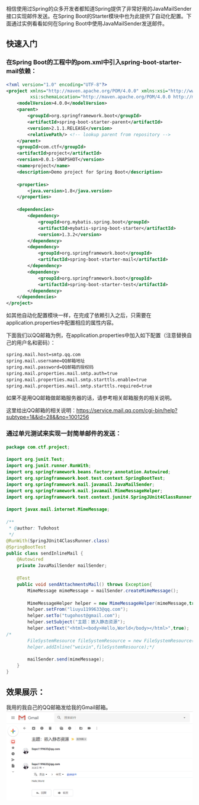 相信使用过Spring的众多开发者都知道Spring提供了非常好用的JavaMailSender接口实现邮件发送。在Spring Boot的Starter模块中也为此提供了自动化配置。下面通过实例看看如何在Spring Boot中使用JavaMailSender发送邮件。

## 快速入门

### 在Spring Boot的工程中的pom.xml中引入spring-boot-starter-mail依赖：
```xml
<?xml version="1.0" encoding="UTF-8"?>
<project xmlns="http://maven.apache.org/POM/4.0.0" xmlns:xsi="http://www.w3.org/2001/XMLSchema-instance"
         xsi:schemaLocation="http://maven.apache.org/POM/4.0.0 http://maven.apache.org/xsd/maven-4.0.0.xsd">
    <modelVersion>4.0.0</modelVersion>
    <parent>
        <groupId>org.springframework.boot</groupId>
        <artifactId>spring-boot-starter-parent</artifactId>
        <version>2.1.1.RELEASE</version>
        <relativePath/> <!-- lookup parent from repository -->
    </parent>
    <groupId>com.ctf</groupId>
    <artifactId>project</artifactId>
    <version>0.0.1-SNAPSHOT</version>
    <name>project</name>
    <description>Demo project for Spring Boot</description>

    <properties>
        <java.version>1.8</java.version>
    </properties>

    <dependencies>
        <dependency>
            <groupId>org.mybatis.spring.boot</groupId>
            <artifactId>mybatis-spring-boot-starter</artifactId>
            <version>1.3.2</version>
        </dependency>
        <dependency>
            <groupId>org.springframework.boot</groupId>
            <artifactId>spring-boot-starter-mail</artifactId>
        </dependency>
        <dependency>
            <groupId>org.springframework.boot</groupId>
            <artifactId>spring-boot-starter-test</artifactId>
        </dependency>
    </dependencies>
</project>
```

如其他自动化配置模块一样，在完成了依赖引入之后，只需要在application.properties中配置相应的属性内容。

下面我们以QQ邮箱为例，在application.properties中加入如下配置（注意替换自己的用户名和密码）：
```xml
spring.mail.host=smtp.qq.com
spring.mail.username=QQ邮箱地址
spring.mail.password=QQ邮箱的授权码
spring.mail.properties.mail.smtp.auth=true
spring.mail.properties.mail.smtp.starttls.enable=true
spring.mail.properties.mail.smtp.starttls.required=true
```

如果不是用QQ邮箱做邮箱服务器的话，请参考相关邮箱服务的相关说明。

这里给出QQ邮箱的相关说明：https://service.mail.qq.com/cgi-bin/help?subtype=1&&id=28&&no=1001256

### 通过单元测试来实现一封简单邮件的发送：

```java
package com.ctf.project;

import org.junit.Test;
import org.junit.runner.RunWith;
import org.springframework.beans.factory.annotation.Autowired;
import org.springframework.boot.test.context.SpringBootTest;
import org.springframework.mail.javamail.JavaMailSender;
import org.springframework.mail.javamail.MimeMessageHelper;
import org.springframework.test.context.junit4.SpringJUnit4ClassRunner;

import javax.mail.internet.MimeMessage;

/**
 * @author: Tu9ohost
 */
@RunWith(SpringJUnit4ClassRunner.class)
@SpringBootTest
public class sendInlineMail {
    @Autowired
    private JavaMailSender mailSender;

    @Test
    public void sendAttachmentsMail() throws Exception{
        MimeMessage mimeMessage = mailSender.createMimeMessage();

        MimeMessageHelper helper = new MimeMessageHelper(mimeMessage,true);
        helper.setFrom("liuyu1199633@qq.com");
        helper.setTo("tugohost@gmail.com");
        helper.setSubject("主题：嵌入静态资源");
        helper.setText("<html><body>Hello,World</body></html>",true);
/*
        FileSystemResource fileSystemResource = new FileSystemResource(new File("weixin.jpg"));
        helper.addInline("weixin",fileSystemResource);*/

        mailSender.send(mimeMessage);
    }
}

```

## 效果展示：
我用的我自己的QQ邮箱发给我的Gmail邮箱。
![](../image/307.png)